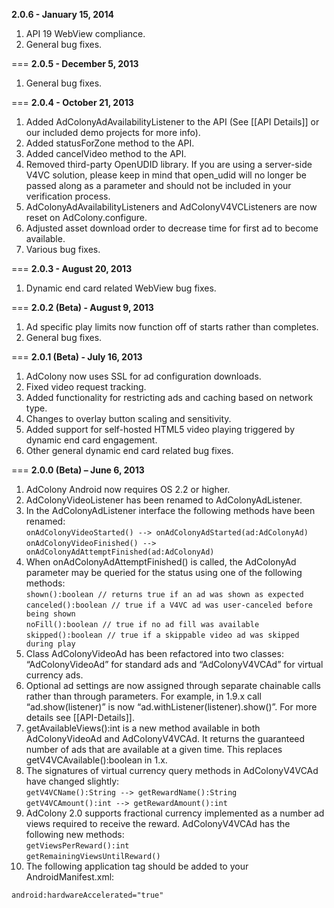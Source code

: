 **2.0.6 - January 15, 2014**<br>
1. API 19 WebView compliance.<br>
2. General bug fixes.

===
**2.0.5 - December 5, 2013**<br>
1. General bug fixes.

===
**2.0.4 - October 21, 2013**<br>
1. Added AdColonyAdAvailabilityListener to the API (See [[API Details]] or our included demo projects for more info).<br>
2. Added statusForZone method to the API.<br>
3. Added cancelVideo method to the API.<br>
4. Removed third-party OpenUDID library. If you are using a server-side V4VC solution, please keep in mind that open_udid will no longer be passed along as a parameter and should not be included in your verification process.<br>
5. AdColonyAdAvailabilityListeners and AdColonyV4VCListeners are now reset on AdColony.configure.<br>
6. Adjusted asset download order to decrease time for first ad to become available. <br>
7. Various bug fixes. 

===
**2.0.3 - August 20, 2013**<br>
1. Dynamic end card related WebView bug fixes.

===
**2.0.2 (Beta) - August 9, 2013**<br>
1. Ad specific play limits now function off of starts rather than completes.<br>
2. General bug fixes.

===
**2.0.1 (Beta) - July 16, 2013**<br>
1. AdColony now uses SSL for ad configuration downloads.<br>
2. Fixed video request tracking.<br>
3. Added functionality for restricting ads and caching based on network type.<br>
4. Changes to overlay button scaling and sensitivity.<br>
5. Added support for self-hosted HTML5 video playing triggered by dynamic end card engagement.<br>
6. Other general dynamic end card related bug fixes.

===
**2.0.0 (Beta) – June 6, 2013** <br>
1. AdColony Android now requires OS 2.2 or higher.<br>
2. AdColonyVideoListener has been renamed to AdColonyAdListener.<br>
3. In the AdColonyAdListener interface the following methods have been renamed:<br>
`onAdColonyVideoStarted() --­> onAdColonyAdStarted(ad:AdColonyAd)`<br>
`onAdColonyVideoFinished() ­--> onAdColonyAdAttemptFinished(ad:AdColonyAd)`<br>
4. When onAdColonyAdAttemptFinished() is called, the AdColonyAd parameter may be
queried for the status using one of the following methods:<br>
`shown():boolean // returns true if an ad was shown as expected`<br> 
`canceled():boolean // true if a V4VC ad was user-­canceled before being shown`<br> 
`noFill():boolean // true if no ad fill was available`<br>
`skipped():boolean // true if a skippable video ad was skipped during play`<br>
5. Class AdColonyVideoAd has been refactored into two classes: “AdColonyVideoAd” for
standard ads and “AdColonyV4VCAd” for virtual currency ads.<br>
6. Optional ad settings are now assigned through separate chainable calls rather than
through parameters. For example, in 1.9.x call “ad.show(listener)” is now “ad.withListener(listener).show()”. For more details see [[API-Details]].<br>
7. getAvailableViews():int is a new method available in both AdColonyVideoAd and
AdColonyV4VCAd. It returns the guaranteed number of ads that are available at a given
time. This replaces getV4VCAvailable():boolean in 1.x.<br>
8. The signatures of virtual currency query methods in AdColonyV4VCAd have changed
slightly:<br>
`getV4VCName():String --­> getRewardName():String`<br>
`getV4VCAmount():int --­> getRewardAmount():int`<br>
9. AdColony 2.0 supports fractional currency implemented as a number ad views required to receive the reward. AdColonyV4VCAd has the following new methods:<br>
`getViewsPerReward():int`<br>
`getRemainingViewsUntilReward()`<br>
10. The following application tag should be added to your AndroidManifest.xml:
```xml
android:hardwareAccelerated="true"
```